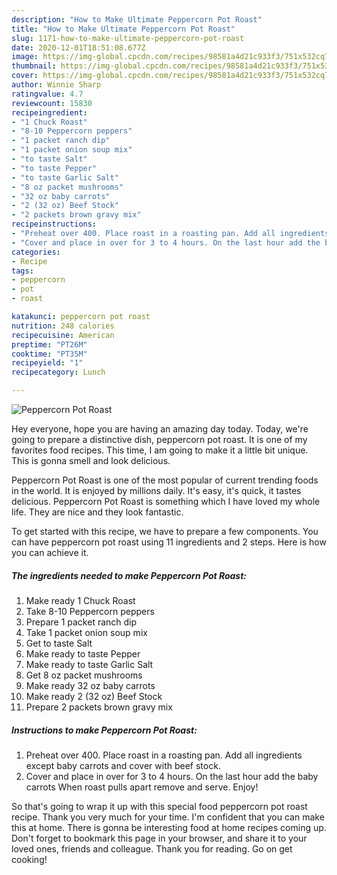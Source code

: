 ```yaml
---
description: "How to Make Ultimate Peppercorn Pot Roast"
title: "How to Make Ultimate Peppercorn Pot Roast"
slug: 1171-how-to-make-ultimate-peppercorn-pot-roast
date: 2020-12-01T18:51:08.677Z
image: https://img-global.cpcdn.com/recipes/98581a4d21c933f3/751x532cq70/peppercorn-pot-roast-recipe-main-photo.jpg
thumbnail: https://img-global.cpcdn.com/recipes/98581a4d21c933f3/751x532cq70/peppercorn-pot-roast-recipe-main-photo.jpg
cover: https://img-global.cpcdn.com/recipes/98581a4d21c933f3/751x532cq70/peppercorn-pot-roast-recipe-main-photo.jpg
author: Winnie Sharp
ratingvalue: 4.7
reviewcount: 15830
recipeingredient:
- "1 Chuck Roast"
- "8-10 Peppercorn peppers"
- "1 packet ranch dip"
- "1 packet onion soup mix"
- "to taste Salt"
- "to taste Pepper"
- "to taste Garlic Salt"
- "8 oz packet mushrooms"
- "32 oz baby carrots"
- "2 (32 oz) Beef Stock"
- "2 packets brown gravy mix"
recipeinstructions:
- "Preheat over 400. Place roast in a roasting pan. Add all ingredients except baby carrots and cover with beef stock."
- "Cover and place in over for 3 to 4 hours. On the last hour add the baby carrots When roast pulls apart remove and serve. Enjoy!"
categories:
- Recipe
tags:
- peppercorn
- pot
- roast

katakunci: peppercorn pot roast 
nutrition: 248 calories
recipecuisine: American
preptime: "PT26M"
cooktime: "PT35M"
recipeyield: "1"
recipecategory: Lunch

---
```



![Peppercorn Pot Roast](https://img-global.cpcdn.com/recipes/98581a4d21c933f3/751x532cq70/peppercorn-pot-roast-recipe-main-photo.jpg)

Hey everyone, hope you are having an amazing day today. Today, we're going to prepare a distinctive dish, peppercorn pot roast. It is one of my favorites food recipes. This time, I am going to make it a little bit unique. This is gonna smell and look delicious.

Peppercorn Pot Roast is one of the most popular of current trending foods in the world. It is enjoyed by millions daily. It's easy, it's quick, it tastes delicious. Peppercorn Pot Roast is something which I have loved my whole life. They are nice and they look fantastic.




To get started with this recipe, we have to prepare a few components. You can have peppercorn pot roast using 11 ingredients and 2 steps. Here is how you can achieve it.

<!--inarticleads1-->

##### The ingredients needed to make Peppercorn Pot Roast:

1. Make ready 1 Chuck Roast
1. Take 8-10 Peppercorn peppers
1. Prepare 1 packet ranch dip
1. Take 1 packet onion soup mix
1. Get to taste Salt
1. Make ready to taste Pepper
1. Make ready to taste Garlic Salt
1. Get 8 oz packet mushrooms
1. Make ready 32 oz baby carrots
1. Make ready 2 (32 oz) Beef Stock
1. Prepare 2 packets brown gravy mix




<!--inarticleads2-->

##### Instructions to make Peppercorn Pot Roast:

1. Preheat over 400. Place roast in a roasting pan. Add all ingredients except baby carrots and cover with beef stock.
1. Cover and place in over for 3 to 4 hours. On the last hour add the baby carrots When roast pulls apart remove and serve. Enjoy!




So that's going to wrap it up with this special food peppercorn pot roast recipe. Thank you very much for your time. I'm confident that you can make this at home. There is gonna be interesting food at home recipes coming up. Don't forget to bookmark this page in your browser, and share it to your loved ones, friends and colleague. Thank you for reading. Go on get cooking!
